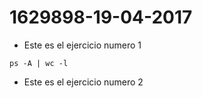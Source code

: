 # 1629898-19-04-2017

- Este es el ejercicio numero 1
```
ps -A | wc -l
```

- Este es el ejercicio numero 2
```

